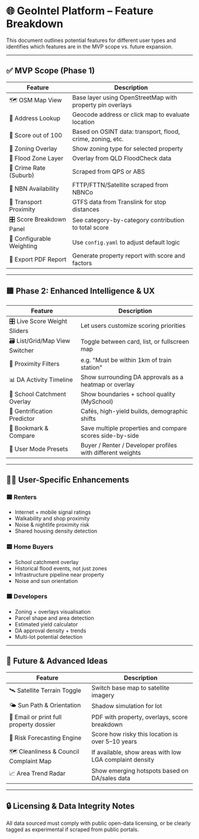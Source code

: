 # 🌐 GeoIntel Platform – Feature Breakdown

This document outlines potential features for different user types and identifies which features are in the MVP scope vs. future expansion.

---

## ✅ MVP Scope (Phase 1)

| Feature | Description |
|--------|-------------|
| 🗺️ OSM Map View | Base layer using OpenStreetMap with property pin overlays |
| 🧭 Address Lookup | Geocode address or click map to evaluate location |
| 🧮 Score out of 100 | Based on OSINT data: transport, flood, crime, zoning, etc. |
| 🧱 Zoning Overlay | Show zoning type for selected property |
| 🌊 Flood Zone Layer | Overlay from QLD FloodCheck data |
| 🚓 Crime Rate (Suburb) | Scraped from QPS or ABS |
| 📡 NBN Availability | FTTP/FTTN/Satellite scraped from NBNCo |
| 🚉 Transport Proximity | GTFS data from Translink for stop distances |
| 🎛️ Score Breakdown Panel | See category-by-category contribution to total score |
| 📁 Configurable Weighting | Use `config.yaml` to adjust default logic |
| 📄 Export PDF Report | Generate property report with score and factors |

---

## 🟨 Phase 2: Enhanced Intelligence & UX

| Feature | Description |
|--------|-------------|
| 🎛️ Live Score Weight Sliders | Let users customize scoring priorities |
| 🗃️ List/Grid/Map View Switcher | Toggle between card, list, or fullscreen map |
| 📍 Proximity Filters | e.g. "Must be within 1km of train station" |
| 📊 DA Activity Timeline | Show surrounding DA approvals as a heatmap or overlay |
| 🏫 School Catchment Overlay | Show boundaries + school quality (MySchool) |
| 🌆 Gentrification Predictor | Cafés, high-yield builds, demographic shifts |
| 📍 Bookmark & Compare | Save multiple properties and compare scores side-by-side |
| 📜 User Mode Presets | Buyer / Renter / Developer profiles with different weights |

---

## 🧍‍♂️ User-Specific Enhancements

### 🟦 Renters
- Internet + mobile signal ratings
- Walkability and shop proximity
- Noise & nightlife proximity risk
- Shared housing density detection

### 🟨 Home Buyers
- School catchment overlay
- Historical flood events, not just zones
- Infrastructure pipeline near property
- Noise and sun orientation

### 🟧 Developers
- Zoning + overlays visualisation
- Parcel shape and area detection
- Estimated yield calculator
- DA approval density + trends
- Multi-lot potential detection

---

## 🔮 Future & Advanced Ideas

| Feature | Description |
|--------|-------------|
| 🛰️ Satellite Terrain Toggle | Switch base map to satellite imagery |
| 🌤️ Sun Path & Orientation | Shadow simulation for lot |
| 🧾 Email or print full property dossier | PDF with property, overlays, score breakdown |
| 🧠 Risk Forecasting Engine | Score how risky this location is over 5–10 years |
| 🗺️ Cleanliness & Council Complaint Map | If available, show areas with low LGA complaint density |
| 📈 Area Trend Radar | Show emerging hotspots based on DA/sales data |

---

## 🔒 Licensing & Data Integrity Notes

All data sourced must comply with public open-data licensing, or be clearly tagged as experimental if scraped from public portals.

